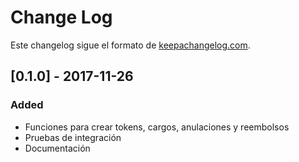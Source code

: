 # Change Log
Este changelog sigue el formato de [keepachangelog.com](http://keepachangelog.com/).

## [0.1.0] - 2017-11-26
### Added
- Funciones para crear tokens, cargos, anulaciones y reembolsos
- Pruebas de integración
- Documentación
